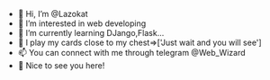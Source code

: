 - 👋 Hi, I’m @Lazokat
- 👀 I’m interested in web developing
- 🌱 I’m currently learning DJango,Flask...
- 💞 I play my cards close to my chest=>['Just wait and you will see']
- 📫 You can connect with me through telegram @Web_Wizard
- 🤗 Nice to see you here!
